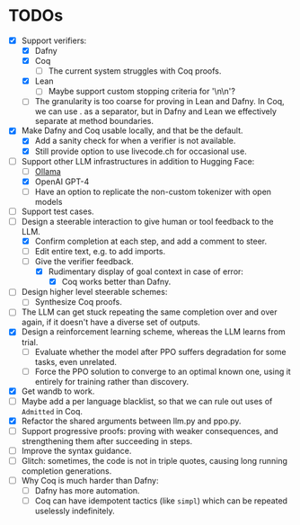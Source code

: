 # TODOs

- [x] Support verifiers:
  - [x] Dafny
  - [x] Coq
    - [ ] The current system struggles with Coq proofs.
  - [x] Lean
    - [ ] Maybe support custom stopping criteria for '\n\n'?
  - [ ] The granularity is too coarse for proving in Lean and Dafny.
        In Coq, we can use . as a separator, but in Dafny and Lean we effectively separate at method boundaries.
- [x] Make Dafny and Coq usable locally, and that be the default.
  - [x] Add a sanity check for when a verifier is not available.
  - [x] Still provide option to use livecode.ch for occasional use.
- [ ] Support other LLM infrastructures in addition to Hugging Face:
  - [ ] [Ollama](https://ollama.ai)
  - [x] OpenAI GPT-4
  - [ ] Have an option to replicate the non-custom tokenizer with open models
- [ ] Support test cases.
- [ ] Design a steerable interaction to give human or tool feedback to the LLM.
  - [x] Confirm completion at each step, and add a comment to steer.
  - [ ] Edit entire text, e.g. to add imports.
  - [ ] Give the verifier feedback.
    - [x] Rudimentary display of goal context in case of error:
      - [x] Coq works better than Dafny.
- [ ] Design higher level steerable schemes:
  - [ ] Synthesize Coq proofs.
- [ ] The LLM can get stuck repeating the same completion over and over again, if it doesn't have a diverse set of outputs.
- [x] Design a reinforcement learning scheme, whereas the LLM learns from trial.
  - [ ] Evaluate whether the model after PPO suffers degradation for some tasks, even unrelated.
  - [ ] Force the PPO solution to converge to an optimal known one, using it entirely for training rather than discovery.
- [x] Get wandb to work.
- [ ] Maybe add a per language blacklist, so that we can rule out uses of `Admitted` in Coq.
- [x] Refactor the shared arguments between llm.py and ppo.py.
- [ ] Support progressive proofs: proving with weaker consequences, and strengthening them after succeeding in steps.
- [ ] Improve the syntax guidance.
- [ ] Glitch: sometimes, the code is not in triple quotes, causing long running completion generations.
- [ ] Why Coq is much harder than Dafny:
  - [ ] Dafny has more automation.
  - [ ] Coq can have idempotent tactics (like `simpl`) which can be repeated uselessly indefinitely.
